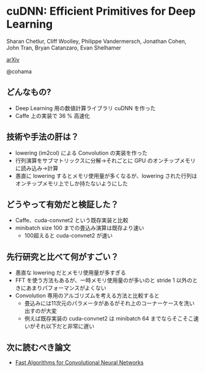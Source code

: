 cuDNN: Efficient Primitives for Deep Learning
====

Sharan Chetlur, Cliff Woolley, Philippe Vandermersch, Jonathan Cohen, John Tran, Bryan Catanzaro, Evan Shelhamer

[arXiv](https://arxiv.org/abs/1410.0759)

@cohama


## どんなもの?

- Deep Learning 用の数値計算ライブラリ cuDNN を作った
- Caffe 上の実装で 36 % 高速化

## 技術や手法の肝は？

- lowering (im2col) による Convolution の実装を作った
- 行列演算をサブマトリックスに分解→それごとに GPU のオンチップメモリに読み込み→計算
- 愚直に lowering するとメモリ使用量が多くなるが、lowering された行列はオンチップメモリ上でしか持たないようにした

## どうやって有効だと検証した？

- Caffe、cuda-convnet2 という既存実装と比較
- minibatch size 100 までの畳込み演算は既存より速い
  - 100超えると cuda-convnet2 が速い

## 先行研究と比べて何がすごい？

- 愚直な lowering だとメモリ使用量が多すぎる
- FFT を使う方法もあるが、一時メモリ使用量のが多いのと stride 1 以外のときにあまりパフォーマンスがよくない
- Convolution 専用のアルゴリズムを考える方法と比較すると
  - 畳込みには11次元のパラメータがあるがそれ上のコーナーケースを洗い出すのが大変
  - 例えば既存実装の cuda-convnet2 は minibatch 64 までならそこそこ速いがそれ以下だと非常に遅い

## 次に読むべき論文

- [Fast Algorithms for Convolutional Neural Networks](http://openaccess.thecvf.com/content_cvpr_2016/papers/Lavin_Fast_Algorithms_for_CVPR_2016_paper.pdf)

